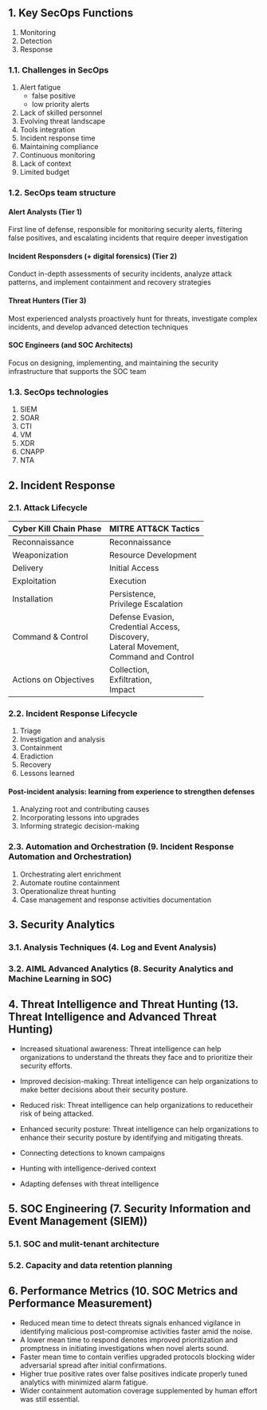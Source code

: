 ## 1. Key SecOps Functions

1. Monitoring
2. Detection
3. Response

### 1.1. Challenges in SecOps

1. Alert fatigue
    - false positive
    - low priority alerts
2. Lack of skilled personnel
3. Evolving threat landscape
4. Tools integration
5. Incident response time
6. Maintaining compliance
7. Continuous monitoring
8. Lack of context
9. Limited budget

### 1.2. SecOps team structure

#### Alert Analysts (Tier 1)

First line of defense, responsible for monitoring security alerts, filtering false positives, and escalating incidents that require deeper investigation

#### Incident Responsders (+ digital forensics) (Tier 2)

Conduct in-depth assessments of security incidents, analyze attack patterns, and implement containment and recovery strategies

#### Threat Hunters (Tier 3)

Most experienced analysts proactively hunt for threats, investigate complex incidents, and develop advanced detection techniques

#### SOC Engineers (and SOC Architects)

Focus on designing, implementing, and maintaining the security infrastructure that supports the SOC team

### 1.3. SecOps technologies

1. SIEM
2. SOAR
3. CTI
4. VM
5. XDR
6. CNAPP
7. NTA

## 2. Incident Response

### 2.1. Attack Lifecycle

| Cyber Kill Chain Phase | MITRE ATT&CK Tactics |
|---|---|
| Reconnaissance | Reconnaissance |
| Weaponization | Resource Development |
| Delivery | Initial Access |
| Exploitation | Execution |
| Installation | Persistence,<br>Privilege Escalation |
| Command & Control | Defense Evasion,<br>Credential Access,<br>Discovery,<br>Lateral Movement,<br>Command and Control |
| Actions on Objectives | Collection,<br>Exfiltration,<br>Impact |

### 2.2. Incident Response Lifecycle

1. Triage
2. Investigation and analysis
3. Containment
4. Eradiction
5. Recovery
6. Lessons learned

#### Post-incident analysis: learning from experience to strengthen defenses

1. Analyzing root and contributing causes
2. Incorporating lessons into upgrades
3. Informing strategic decision-making

### 2.3. Automation and Orchestration (9. Incident Response Automation and Orchestration)

1. Orchestrating alert enrichment
2. Automate routine containment
3. Operationalize threat hunting
4. Case management and response activities documentation

## 3. Security Analytics

### 3.1. Analysis Techniques (4. Log and Event Analysis)

### 3.2. AIML Advanced Analytics (8. Security Analytics and Machine Learning in SOC)

## 4. Threat Intelligence and Threat Hunting (13. Threat Intelligence and Advanced Threat Hunting)

- Increased situational awareness: Threat intelligence can help organizations to understand the threats they face and to prioritize their security efforts.
- Improved decision-making: Threat intelligence can help organizations to make better decisions about their security posture.
- Reduced risk: Threat intelligence can help organizations to reducetheir risk of being attacked.
- Enhanced security posture: Threat intelligence can help organizations to enhance their security posture by identifying and mitigating threats.

- Connecting detections to known campaigns
- Hunting with intelligence-derived context
- Adapting defenses with threat intelligence

## 5. SOC Engineering (7. Security Information and Event Management (SIEM))

### 5.1. SOC and mulit-tenant architecture

### 5.2. Capacity and data retention planning

## 6. Performance Metrics (10. SOC Metrics and Performance Measurement)

- Reduced mean time to detect threats signals enhanced vigilance in identifying malicious post-compromise activities faster amid the noise.
- A lower mean time to respond denotes improved prioritization and promptness in initiating investigations when novel alerts sound.
- Faster mean time to contain verifies upgraded protocols blocking wider adversarial spread after initial confirmations.
- Higher true positive rates over false positives indicate properly tuned analytics with minimized alarm fatigue.
- Wider containment automation coverage supplemented by human effort was still essential.
